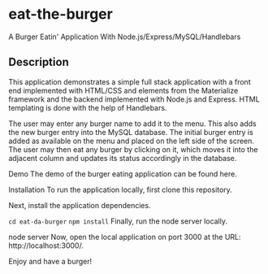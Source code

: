 # eat-the-burger

A Burger Eatin' Application With Node.js/Express/MySQL/Handlebars

## Description
This application demonstrates a simple full stack application with a front end implemented with HTML/CSS and elements from the Materialize framework and the backend implemented with Node.js and Express. HTML templating is done with the help of Handlebars.

The user may enter any burger name to add it to the menu. This also adds the new burger entry into the MySQL database. The initial burger entry is added as available on the menu and placed on the left side of the screen. The user may then eat any burger by clicking on it, which moves it into the adjacent column and updates its status accordingly in the database.

Demo
The demo of the burger eating application can be found here.

Installation
To run the application locally, first clone this repository.

Next, install the application dependencies.

`cd eat-da-burger`
`npm install`
Finally, run the node server locally.

node server
Now, open the local application on port 3000 at the URL: http://localhost:3000/.

Enjoy and have a burger!

